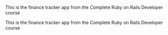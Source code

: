 This is the finance tracker app from the Complete Ruby on Rails Developer course

This is the finance tracker app from the Complete Ruby on Rails Developer course
